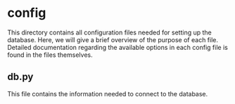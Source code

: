 # config
This directory contains all configuration files needed for setting up the database.  Here, we will give a brief overview of the purpose of each file.  Detailed documentation regarding the available options in each config file is found in the files themselves.

## db.py
This file contains the information needed to connect to the database.

